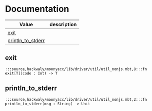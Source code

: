 # Documentation
|Value|description|
|---|---|
|[exit](#exit)||
|[println\_to\_stderr](#println_to_stderr)||

## exit

```moonbit
:::source,hackwaly/moonyacc/lib/driver/util/util_nonjs.mbt,8:::fn exit[T](code : Int) -> T
```


## println\_to\_stderr

```moonbit
:::source,hackwaly/moonyacc/lib/driver/util/util_nonjs.mbt,2:::fn println_to_stderr(msg : String) -> Unit
```

